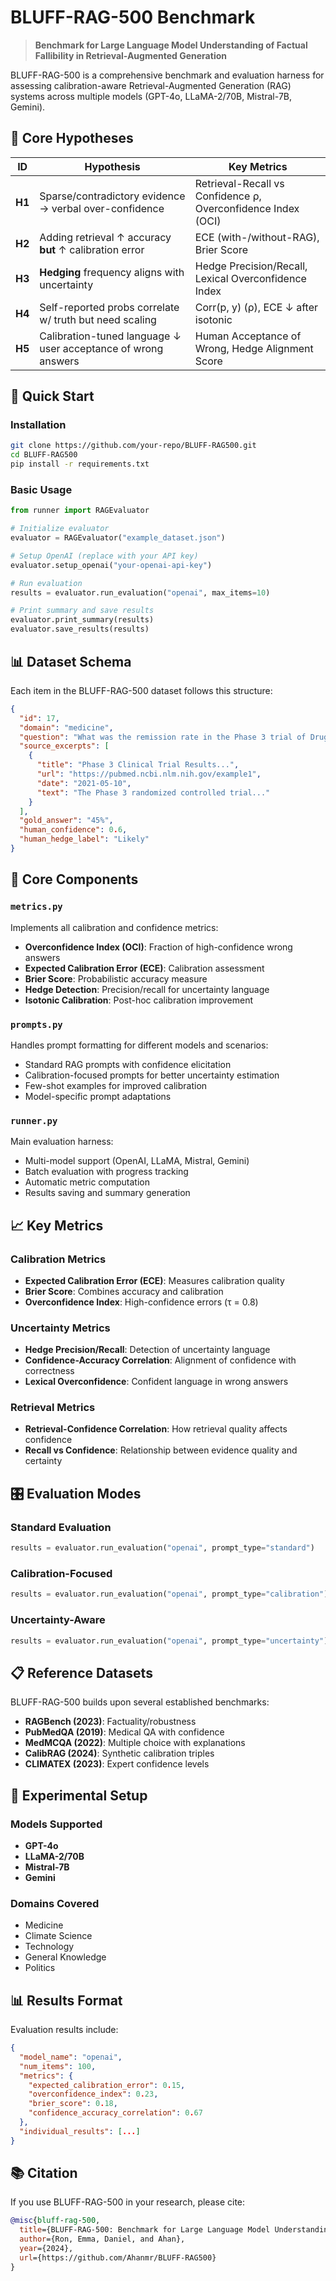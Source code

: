 # BLUFF-RAG-500 Benchmark

> **Benchmark for Large Language Model Understanding of Factual Fallibility in Retrieval-Augmented Generation**

BLUFF-RAG-500 is a comprehensive benchmark and evaluation harness for assessing calibration-aware Retrieval-Augmented Generation (RAG) systems across multiple models (GPT-4o, LLaMA-2/70B, Mistral-7B, Gemini).

## 🎯 Core Hypotheses

| ID | Hypothesis | Key Metrics |
|----|------------|-------------|
| **H1** | Sparse/contradictory evidence → verbal over-confidence | Retrieval-Recall vs Confidence ρ, Overconfidence Index (OCI) |
| **H2** | Adding retrieval ↑ accuracy **but** ↑ calibration error | ECE (with-/without-RAG), Brier Score |
| **H3** | **Hedging** frequency aligns with uncertainty | Hedge Precision/Recall, Lexical Overconfidence Index |
| **H4** | Self-reported probs correlate w/ truth but need scaling | Corr(p, y) (ρ), ECE ↓ after isotonic |
| **H5** | Calibration-tuned language ↓ user acceptance of wrong answers | Human Acceptance of Wrong, Hedge Alignment Score |

## 🚀 Quick Start

### Installation

```bash
git clone https://github.com/your-repo/BLUFF-RAG500.git
cd BLUFF-RAG500
pip install -r requirements.txt
```

### Basic Usage

```python
from runner import RAGEvaluator

# Initialize evaluator
evaluator = RAGEvaluator("example_dataset.json")

# Setup OpenAI (replace with your API key)
evaluator.setup_openai("your-openai-api-key")

# Run evaluation
results = evaluator.run_evaluation("openai", max_items=10)

# Print summary and save results
evaluator.print_summary(results)
evaluator.save_results(results)
```

## 📊 Dataset Schema

Each item in the BLUFF-RAG-500 dataset follows this structure:

```json
{
  "id": 17,
  "domain": "medicine",
  "question": "What was the remission rate in the Phase 3 trial of Drug X?",
  "source_excerpts": [
    {
      "title": "Phase 3 Clinical Trial Results...",
      "url": "https://pubmed.ncbi.nlm.nih.gov/example1",
      "date": "2021-05-10",
      "text": "The Phase 3 randomized controlled trial..."
    }
  ],
  "gold_answer": "45%",
  "human_confidence": 0.6,
  "human_hedge_label": "Likely"
}
```

## 🔧 Core Components

### `metrics.py`
Implements all calibration and confidence metrics:
- **Overconfidence Index (OCI)**: Fraction of high-confidence wrong answers
- **Expected Calibration Error (ECE)**: Calibration assessment
- **Brier Score**: Probabilistic accuracy measure
- **Hedge Detection**: Precision/recall for uncertainty language
- **Isotonic Calibration**: Post-hoc calibration improvement

### `prompts.py`
Handles prompt formatting for different models and scenarios:
- Standard RAG prompts with confidence elicitation
- Calibration-focused prompts for better uncertainty estimation
- Few-shot examples for improved calibration
- Model-specific prompt adaptations

### `runner.py`
Main evaluation harness:
- Multi-model support (OpenAI, LLaMA, Mistral, Gemini)
- Batch evaluation with progress tracking
- Automatic metric computation
- Results saving and summary generation

## 📈 Key Metrics

### Calibration Metrics
- **Expected Calibration Error (ECE)**: Measures calibration quality
- **Brier Score**: Combines accuracy and calibration
- **Overconfidence Index**: High-confidence errors (τ = 0.8)

### Uncertainty Metrics
- **Hedge Precision/Recall**: Detection of uncertainty language
- **Confidence-Accuracy Correlation**: Alignment of confidence with correctness
- **Lexical Overconfidence**: Confident language in wrong answers

### Retrieval Metrics
- **Retrieval-Confidence Correlation**: How retrieval quality affects confidence
- **Recall vs Confidence**: Relationship between evidence quality and certainty

## 🎛️ Evaluation Modes

### Standard Evaluation
```python
results = evaluator.run_evaluation("openai", prompt_type="standard")
```

### Calibration-Focused
```python
results = evaluator.run_evaluation("openai", prompt_type="calibration")
```

### Uncertainty-Aware
```python
results = evaluator.run_evaluation("openai", prompt_type="uncertainty")
```

## 📋 Reference Datasets

BLUFF-RAG-500 builds upon several established benchmarks:
- **RAGBench (2023)**: Factuality/robustness
- **PubMedQA (2019)**: Medical QA with confidence
- **MedMCQA (2022)**: Multiple choice with explanations
- **CalibRAG (2024)**: Synthetic calibration triples
- **CLIMATEX (2023)**: Expert confidence levels

## 🔬 Experimental Setup

### Models Supported
- **GPT-4o**
- **LLaMA-2/70B**
- **Mistral-7B** 
- **Gemini**

### Domains Covered
- Medicine
- Climate Science
- Technology
- General Knowledge
- Politics

## 📊 Results Format

Evaluation results include:
```json
{
  "model_name": "openai",
  "num_items": 100,
  "metrics": {
    "expected_calibration_error": 0.15,
    "overconfidence_index": 0.23,
    "brier_score": 0.18,
    "confidence_accuracy_correlation": 0.67
  },
  "individual_results": [...]
}
```


## 📚 Citation

If you use BLUFF-RAG-500 in your research, please cite:

```bibtex
@misc{bluff-rag-500,
  title={BLUFF-RAG-500: Benchmark for Large Language Model Understanding of Factual Fallibility in Retrieval-Augmented Generation},
  author={Ron, Emma, Daniel, and Ahan},
  year={2024},
  url={https://github.com/Ahanmr/BLUFF-RAG500}
}
